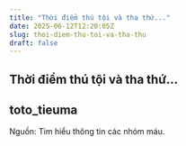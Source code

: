 ```yaml
---
title: "Thời điểm thú tội và tha thứ..."
date: 2025-06-12T12:20:05Z
slug: thoi-diem-thu-toi-va-tha-thu
draft: false
---
```


## Thời điểm thú tội và tha thứ...

## toto_tieuma

Nguồn: Tìm hiểu thông tin các nhóm máu.